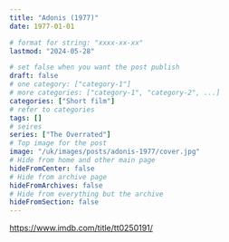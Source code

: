 ```yaml
---
title: "Adonis (1977)"
date: 1977-01-01

# format for string: "xxxx-xx-xx"
lastmod: "2024-05-28"

# set false when you want the post publish
draft: false
# one category: ["category-1"]
# more categories: ["category-1", "category-2", ...]
categories: ["Short film"]
# refer to categories
tags: []
# seires
series: ["The Overrated"]
# Top image for the post
image: "/uk/images/posts/adonis-1977/cover.jpg"
# Hide from home and other main page
hideFromCenter: false
# Hide from archive page
hideFromArchives: false
# Hide from everything but the archive
hideFromSection: false
---
```

https://www.imdb.com/title/tt0250191/
<!--more-->